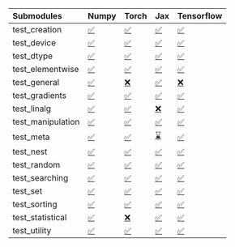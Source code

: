 | Submodules        | Numpy                                                                                                                           | Torch                                                                                                                           | Jax                                                                                                                             | Tensorflow                                                                                                                      |
|:------------------|:--------------------------------------------------------------------------------------------------------------------------------|:--------------------------------------------------------------------------------------------------------------------------------|:--------------------------------------------------------------------------------------------------------------------------------|:--------------------------------------------------------------------------------------------------------------------------------|
| test_creation     | <a href="https://github.com/unifyai/ivy/runs/8047848346?check_suite_focus=true" rel="noopener noreferrer" target="_blank">✅</a> | <a href="https://github.com/unifyai/ivy/runs/8047848912?check_suite_focus=true" rel="noopener noreferrer" target="_blank">✅</a> | <a href="https://github.com/unifyai/ivy/runs/8047849593?check_suite_focus=true" rel="noopener noreferrer" target="_blank">✅</a> | <a href="https://github.com/unifyai/ivy/runs/8047850210?check_suite_focus=true" rel="noopener noreferrer" target="_blank">✅</a> |
| test_device       | <a href="https://github.com/unifyai/ivy/runs/8047848374?check_suite_focus=true" rel="noopener noreferrer" target="_blank">✅</a> | <a href="https://github.com/unifyai/ivy/runs/8047848954?check_suite_focus=true" rel="noopener noreferrer" target="_blank">✅</a> | <a href="https://github.com/unifyai/ivy/runs/8047849635?check_suite_focus=true" rel="noopener noreferrer" target="_blank">✅</a> | <a href="https://github.com/unifyai/ivy/runs/8047850248?check_suite_focus=true" rel="noopener noreferrer" target="_blank">✅</a> |
| test_dtype        | <a href="https://github.com/unifyai/ivy/runs/8047848407?check_suite_focus=true" rel="noopener noreferrer" target="_blank">✅</a> | <a href="https://github.com/unifyai/ivy/runs/8047848999?check_suite_focus=true" rel="noopener noreferrer" target="_blank">✅</a> | <a href="https://github.com/unifyai/ivy/runs/8047849673?check_suite_focus=true" rel="noopener noreferrer" target="_blank">✅</a> | <a href="https://github.com/unifyai/ivy/runs/8047850284?check_suite_focus=true" rel="noopener noreferrer" target="_blank">✅</a> |
| test_elementwise  | <a href="https://github.com/unifyai/ivy/runs/8047848439?check_suite_focus=true" rel="noopener noreferrer" target="_blank">✅</a> | <a href="https://github.com/unifyai/ivy/runs/8047849044?check_suite_focus=true" rel="noopener noreferrer" target="_blank">✅</a> | <a href="https://github.com/unifyai/ivy/runs/8047849706?check_suite_focus=true" rel="noopener noreferrer" target="_blank">✅</a> | <a href="https://github.com/unifyai/ivy/runs/8047850318?check_suite_focus=true" rel="noopener noreferrer" target="_blank">✅</a> |
| test_general      | <a href="https://github.com/unifyai/ivy/runs/8047848473?check_suite_focus=true" rel="noopener noreferrer" target="_blank">✅</a> | <a href="https://github.com/unifyai/ivy/runs/8047849089?check_suite_focus=true" rel="noopener noreferrer" target="_blank">❌</a> | <a href="https://github.com/unifyai/ivy/runs/8047849728?check_suite_focus=true" rel="noopener noreferrer" target="_blank">✅</a> | <a href="https://github.com/unifyai/ivy/runs/8047850346?check_suite_focus=true" rel="noopener noreferrer" target="_blank">❌</a> |
| test_gradients    | <a href="https://github.com/unifyai/ivy/runs/8047848523?check_suite_focus=true" rel="noopener noreferrer" target="_blank">✅</a> | <a href="https://github.com/unifyai/ivy/runs/8047849132?check_suite_focus=true" rel="noopener noreferrer" target="_blank">✅</a> | <a href="https://github.com/unifyai/ivy/runs/8047849755?check_suite_focus=true" rel="noopener noreferrer" target="_blank">✅</a> | <a href="https://github.com/unifyai/ivy/runs/8047850384?check_suite_focus=true" rel="noopener noreferrer" target="_blank">✅</a> |
| test_linalg       | <a href="https://github.com/unifyai/ivy/runs/8047848568?check_suite_focus=true" rel="noopener noreferrer" target="_blank">✅</a> | <a href="https://github.com/unifyai/ivy/runs/8047849182?check_suite_focus=true" rel="noopener noreferrer" target="_blank">✅</a> | <a href="https://github.com/unifyai/ivy/runs/8047849783?check_suite_focus=true" rel="noopener noreferrer" target="_blank">❌</a> | <a href="https://github.com/unifyai/ivy/runs/8047850433?check_suite_focus=true" rel="noopener noreferrer" target="_blank">✅</a> |
| test_manipulation | <a href="https://github.com/unifyai/ivy/runs/8047848604?check_suite_focus=true" rel="noopener noreferrer" target="_blank">✅</a> | <a href="https://github.com/unifyai/ivy/runs/8047849218?check_suite_focus=true" rel="noopener noreferrer" target="_blank">✅</a> | <a href="https://github.com/unifyai/ivy/runs/8047849815?check_suite_focus=true" rel="noopener noreferrer" target="_blank">✅</a> | <a href="https://github.com/unifyai/ivy/runs/8047850458?check_suite_focus=true" rel="noopener noreferrer" target="_blank">✅</a> |
| test_meta         | <a href="https://github.com/unifyai/ivy/runs/8047848637?check_suite_focus=true" rel="noopener noreferrer" target="_blank">✅</a> | <a href="https://github.com/unifyai/ivy/runs/8047849259?check_suite_focus=true" rel="noopener noreferrer" target="_blank">✅</a> | <a href="https://github.com/unifyai/ivy/runs/8047849851?check_suite_focus=true" rel="noopener noreferrer" target="_blank">⌛</a> | <a href="https://github.com/unifyai/ivy/runs/8047850487?check_suite_focus=true" rel="noopener noreferrer" target="_blank">✅</a> |
| test_nest         | <a href="https://github.com/unifyai/ivy/runs/8047848668?check_suite_focus=true" rel="noopener noreferrer" target="_blank">✅</a> | <a href="https://github.com/unifyai/ivy/runs/8047849290?check_suite_focus=true" rel="noopener noreferrer" target="_blank">✅</a> | <a href="https://github.com/unifyai/ivy/runs/8047849916?check_suite_focus=true" rel="noopener noreferrer" target="_blank">✅</a> | <a href="https://github.com/unifyai/ivy/runs/8047850511?check_suite_focus=true" rel="noopener noreferrer" target="_blank">✅</a> |
| test_random       | <a href="https://github.com/unifyai/ivy/runs/8047848712?check_suite_focus=true" rel="noopener noreferrer" target="_blank">✅</a> | <a href="https://github.com/unifyai/ivy/runs/8047849324?check_suite_focus=true" rel="noopener noreferrer" target="_blank">✅</a> | <a href="https://github.com/unifyai/ivy/runs/8047849969?check_suite_focus=true" rel="noopener noreferrer" target="_blank">✅</a> | <a href="https://github.com/unifyai/ivy/runs/8047850554?check_suite_focus=true" rel="noopener noreferrer" target="_blank">✅</a> |
| test_searching    | <a href="https://github.com/unifyai/ivy/runs/8047848748?check_suite_focus=true" rel="noopener noreferrer" target="_blank">✅</a> | <a href="https://github.com/unifyai/ivy/runs/8047849380?check_suite_focus=true" rel="noopener noreferrer" target="_blank">✅</a> | <a href="https://github.com/unifyai/ivy/runs/8047850003?check_suite_focus=true" rel="noopener noreferrer" target="_blank">✅</a> | <a href="https://github.com/unifyai/ivy/runs/8047850590?check_suite_focus=true" rel="noopener noreferrer" target="_blank">✅</a> |
| test_set          | <a href="https://github.com/unifyai/ivy/runs/8047848771?check_suite_focus=true" rel="noopener noreferrer" target="_blank">✅</a> | <a href="https://github.com/unifyai/ivy/runs/8047849419?check_suite_focus=true" rel="noopener noreferrer" target="_blank">✅</a> | <a href="https://github.com/unifyai/ivy/runs/8047850046?check_suite_focus=true" rel="noopener noreferrer" target="_blank">✅</a> | <a href="https://github.com/unifyai/ivy/runs/8047850622?check_suite_focus=true" rel="noopener noreferrer" target="_blank">✅</a> |
| test_sorting      | <a href="https://github.com/unifyai/ivy/runs/8047848804?check_suite_focus=true" rel="noopener noreferrer" target="_blank">✅</a> | <a href="https://github.com/unifyai/ivy/runs/8047849462?check_suite_focus=true" rel="noopener noreferrer" target="_blank">✅</a> | <a href="https://github.com/unifyai/ivy/runs/8047850085?check_suite_focus=true" rel="noopener noreferrer" target="_blank">✅</a> | <a href="https://github.com/unifyai/ivy/runs/8047850654?check_suite_focus=true" rel="noopener noreferrer" target="_blank">✅</a> |
| test_statistical  | <a href="https://github.com/unifyai/ivy/runs/8047848848?check_suite_focus=true" rel="noopener noreferrer" target="_blank">✅</a> | <a href="https://github.com/unifyai/ivy/runs/8047849507?check_suite_focus=true" rel="noopener noreferrer" target="_blank">❌</a> | <a href="https://github.com/unifyai/ivy/runs/8047850137?check_suite_focus=true" rel="noopener noreferrer" target="_blank">✅</a> | <a href="https://github.com/unifyai/ivy/runs/8047850685?check_suite_focus=true" rel="noopener noreferrer" target="_blank">✅</a> |
| test_utility      | <a href="https://github.com/unifyai/ivy/runs/8047848878?check_suite_focus=true" rel="noopener noreferrer" target="_blank">✅</a> | <a href="https://github.com/unifyai/ivy/runs/8047849546?check_suite_focus=true" rel="noopener noreferrer" target="_blank">✅</a> | <a href="https://github.com/unifyai/ivy/runs/8047850176?check_suite_focus=true" rel="noopener noreferrer" target="_blank">✅</a> | <a href="https://github.com/unifyai/ivy/runs/8047850708?check_suite_focus=true" rel="noopener noreferrer" target="_blank">✅</a> |